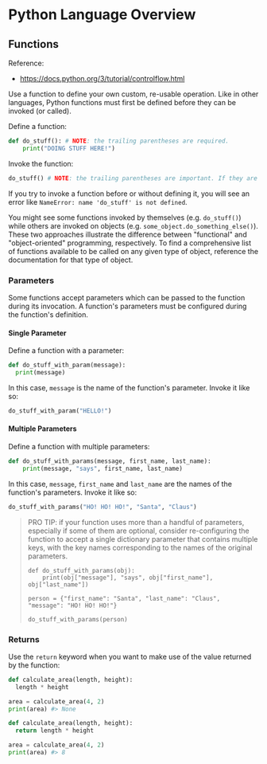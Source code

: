# Python Language Overview

## Functions

Reference:

  + https://docs.python.org/3/tutorial/controlflow.html

Use a function to define your own custom, re-usable operation. Like in other languages, Python functions must first be defined before they can be invoked (or called).

Define a function:

```python
def do_stuff(): # NOTE: the trailing parentheses are required.
    print("DOING STUFF HERE!")
```

Invoke the function:

```python
do_stuff() # NOTE: the trailing parentheses are important. If they are omitted, the function will accessed but not be invoked.
```

If you try to invoke a function before or without defining it, you will see an error like `NameError: name 'do_stuff' is not defined`.

You might see some functions invoked by themselves (e.g. `do_stuff()`) while others are invoked on objects (e.g. `some_object.do_something_else()`). These two approaches illustrate the difference between "functional" and "object-oriented" programming, respectively. To find a comprehensive list of functions available to be called on any given type of object, reference the documentation for that type of object.

### Parameters

Some functions accept parameters which can be passed to the function during its invocation. A function's parameters must be configured during the function's definition.

#### Single Parameter

Define a function with a parameter:

```python
def do_stuff_with_param(message):
  print(message)
```

In this case, `message` is the name of the function's parameter. Invoke it like so:

```python
do_stuff_with_param("HELLO!")
```

#### Multiple Parameters

Define a function with multiple parameters:

```python
def do_stuff_with_params(message, first_name, last_name):
    print(message, "says", first_name, last_name)
```

In this case, `message`, `first_name` and `last_name` are the names of the function's parameters. Invoke it like so:

```python
do_stuff_with_params("HO! HO! HO!", "Santa", "Claus")
```

> PRO TIP: if your function uses more than a handful of parameters, especially if some of them are optional, consider re-configuring the function to accept a single dictionary parameter that contains multiple keys, with the key names corresponding to the names of the original parameters.
>
>     def do_stuff_with_params(obj):
>         print(obj["message"], "says", obj["first_name"], obj["last_name"])
>
>     person = {"first_name": "Santa", "last_name": "Claus", "message": "HO! HO! HO!"}
>
>     do_stuff_with_params(person)
>


### Returns

Use the `return` keyword when you want to make use of the value returned by the function:

```python
def calculate_area(length, height):
  length * height

area = calculate_area(4, 2)
print(area) #> None
```

```python
def calculate_area(length, height):
  return length * height

area = calculate_area(4, 2)
print(area) #> 8
```
